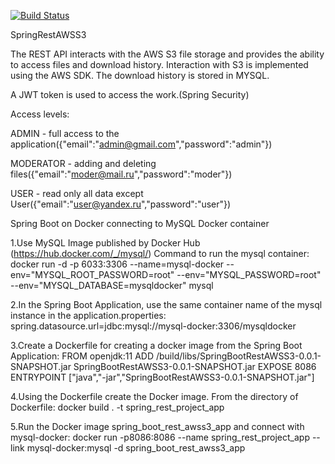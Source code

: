 [![Build Status](https://travis-ci.com/timon1983/SpringRestAWSS3.svg)](https://travis-ci.com/timon1983/SpringRestAWSS3)

SpringRestAWSS3
 
 The REST API interacts with the AWS S3 file storage and provides the ability to access files and download history.
 Interaction with S3 is implemented using the AWS SDK.
 The download history is stored in MYSQL.
 
 A JWT token is used to access the work.(Spring Security)
 
 Access levels:

ADMIN - full access to the application({"email":"admin@gmail.com","password":"admin"})

MODERATOR - adding and deleting files({"email":"moder@mail.ru","password":"moder"})

USER - read only all data except User({"email":"user@yandex.ru","password":"user"})

 Spring Boot on Docker connecting to MySQL Docker container

1.Use MySQL Image published by Docker Hub (https://hub.docker.com/_/mysql/) Command to run the mysql container: docker run -d -p 6033:3306 --name=mysql-docker --env="MYSQL_ROOT_PASSWORD=root" --env="MYSQL_PASSWORD=root" --env="MYSQL_DATABASE=mysqldocker" mysql

2.In the Spring Boot Application, use the same container name of the mysql instance in the application.properties: spring.datasource.url=jdbc:mysql://mysql-docker:3306/mysqldocker

3.Create a Dockerfile for creating a docker image from the Spring Boot Application: FROM openjdk:11 ADD /build/libs/SpringBootRestAWSS3-0.0.1-SNAPSHOT.jar SpringBootRestAWSS3-0.0.1-SNAPSHOT.jar EXPOSE 8086 ENTRYPOINT ["java","-jar","SpringBootRestAWSS3-0.0.1-SNAPSHOT.jar"]

4.Using the Dockerfile create the Docker image. From the directory of Dockerfile: docker build . -t spring_rest_project_app

5.Run the Docker image  spring_boot_rest_awss3_app and connect with mysql-docker: docker run -p8086:8086 --name spring_rest_project_app --link mysql-docker:mysql -d  spring_boot_rest_awss3_app
